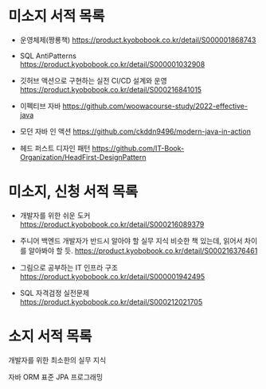 # 미소지 서적 목록
- 운영체제(짱룡책)
https://product.kyobobook.co.kr/detail/S000001868743

- SQL AntiPatterns
https://product.kyobobook.co.kr/detail/S000001032908

- 깃허브 액션으로 구현하는 실전 CI/CD 설계와 운영
https://product.kyobobook.co.kr/detail/S000216841015

- 이펙티브 자바
https://github.com/woowacourse-study/2022-effective-java

- 모던 자바 인 액션
https://github.com/ckddn9496/modern-java-in-action

- 헤드 퍼스트 디자인 패턴
https://github.com/IT-Book-Organization/HeadFirst-DesignPattern

# 미소지, 신청 서적 목록
- 개발자를 위한 쉬운 도커
https://product.kyobobook.co.kr/detail/S000216089379

- 주니어 백엔드 개발자가 반드시 알아야 할 실무 지식
비슷한 책 있는데, 읽어서 차이를 알아봐야 할 듯.
https://product.kyobobook.co.kr/detail/S000216376461

- 그림으로 공부하는 IT 인프라 구조
https://product.kyobobook.co.kr/detail/S000001942495

- SQL 자격검정 실전문제
https://product.kyobobook.co.kr/detail/S000212021705

# 소지 서적 목록
개발자를 위한 최소한의 실무 지식

자바 ORM 표준 JPA 프로그래밍

